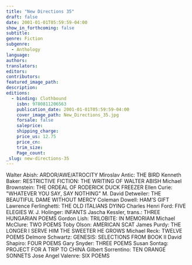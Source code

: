 ```yaml
---
title: "New Directions 35"
draft: false
date: 2001-01-01T05:59:59-04:00
show_in_forthcoming: false
subtitle:
genre: Fiction
subgenre:
  - Anthology
language:
authors:
translators:
editors:
contributors:
featured_image_path:
description:
editions:
  - binding: Clothbound
    isbn: 9780811206563
    publication_date: 2001-01-01T05:59:59-04:00
    cover_image_path: New_Directions_35.jpg
    forsale: false
    saleprice:
    shipping_charge:
    price_us: 12.75
    price_cn:
    trim_size:
    Page_count:
_slug: new-directions-35
---
```


Walter Abish: ARDOR/AWE/ATROCITY Miroslav Antic: THE BIRD Kenneth Baker: RESTRICTIVE FICTION: THE WRITING OF WALTER ABISH Michael Brownstein: THE ORDEAL OF RODERICK DUCK FREEZER Ellen Curie: "WHATEVER YOU SAY, SAY NOTHING" M. David Detweiler: THE BEAUTIFUL DAME WITHOUT MERCY Coleman Dowell: HAM’S GIFT Lawrence Ferlinghetti: THE OLD ITALIANS DYING Charles Henri Ford: FIVE ELEGIES W. J. Holinger: INFANTS Jascha Kessler, trans.: THREE HUNGARIAN POEMS Gordon Lish: TRILOBITE: IN MEMORIAM Michael McClure: TWO POEMS Toby Olson: AMERICAN SCAT James Purdy: THE LONGER I SERVE HIM THE SWEETER HE GROWS Michael Reck: TWELVE POEMS Delmore Schwartz: GENESIS: SELECTIONS FROM BOOK II David Shapiro: FOUR POEMS Gary Snyder: THREE POEMS Susan Sontag: PROJECT FOR A TRIP TO CHINA Gilbert Sorrentino: TEN ORANGE SONNETS Jose Angel Valenre: SIX POEMS

